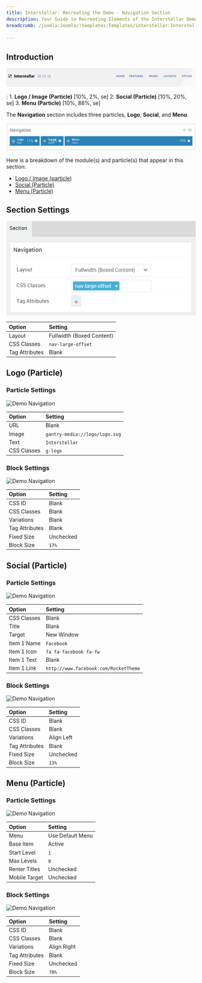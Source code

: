 ```yaml
---
title: Interstellar: Recreating the Demo - Navigation Section
description: Your Guide to Recreating Elements of the Interstellar Demo for Joomla
breadcrumb: /joomla:Joomla/!templates:Templates/interstellar:Interstellar

---
```


## Introduction

![](assets/demo_1.png)

:   1. **Logo / Image (Particle)** [10%, 2%, se]
    2. **Social (Particle)** [10%, 20%, se]
    3. **Menu (Particle)** [10%, 88%, se]

The **Navigation** section includes three particles, **Logo**, **Social**, and **Menu**.

![](assets/home_navigation.png)

Here is a breakdown of the module(s) and particle(s) that appear in this section:

* [Logo / Image (particle)](#logo-(particle))
* [Social (Particle)](#social-(particle))
* [Menu (Particle)](#menu-(particle))

## Section Settings

![](assets/demo_navigation_settings.png)

| Option           | Setting                   |
| :--------------- | :----------               |
| Layout           | Fullwidth (Boxed Content) |
| CSS Classes      | `nav-large-offset`        |
| Tag Attributes   | Blank                     |

## Logo (Particle)

### Particle Settings

![Demo Navigation](demo_navigation_1.png)

| Option      | Setting                        |
| :-----      | :-----                         |
| URL         | Blank                          |
| Image       | `gantry-media://logo/logo.svg` |
| Text        | `Interstellar`                       |
| CSS Classes | `g-logo`                       |

### Block Settings

![Demo Navigation](demo_navigation_2.png)

| Option         | Setting   |
| :-----         | :-----    |
| CSS ID         | Blank     |
| CSS Classes    | Blank     |
| Variations     | Blank     |
| Tag Attributes | Blank     |
| Fixed Size     | Unchecked |
| Block Size     | `17%`     |

## Social (Particle)

### Particle Settings

![Demo Navigation](demo_navigation_5.png)

| Option      | Setting                               |
| :-----      | :-----                                |
| CSS Classes | Blank                                 |
| Title       | Blank                                 |
| Target      | New Window                            |
| Item 1 Name | `Facebook`                            |
| Item 1 Icon | `fa fa-facebook fa-fw`                |
| Item 1 Text | Blank                                 |
| Item 1 Link | `http://www.facebook.com/RocketTheme` |


### Block Settings

![Demo Navigation](demo_navigation_6.png)

| Option         | Setting    |
| :-----         | :-----     |
| CSS ID         | Blank      |
| CSS Classes    | Blank      |
| Variations     | Align Left |
| Tag Attributes | Blank      |
| Fixed Size     | Unchecked  |
| Block Size     | `13%`      |

## Menu (Particle)

### Particle Settings

![Demo Navigation](demo_navigation_3.png)

| Option        | Setting          |
| :-----        | :-----           |
| Menu          | Use Default Menu |
| Base Item     | Active           |
| Start Level   | `1`              |
| Max Levels    | `0`              |
| Renter Titles | Unchecked        |
| Mobile Target | Unchecked        |


### Block Settings

![Demo Navigation](demo_navigation_4.png)

| Option         | Setting     |
| :-----         | :-----      |
| CSS ID         | Blank       |
| CSS Classes    | Blank       |
| Variations     | Align Right |
| Tag Attributes | Blank       |
| Fixed Size     | Unchecked   |
| Block Size     | `70%`       |